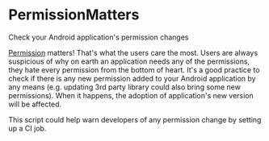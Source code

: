 # PermissionMatters

Check your Android application's permission changes

[Permission](https://developer.android.com/guide/topics/permissions/index.html) matters!  That's what the users care the most.  Users are always suspicious of why on earth an application needs any of the permissions, they hate every permission from the bottom of heart.  It's a good practice to check if there is any new permission added to your Android application by any means (e.g. updating 3rd party library could also bring some new permissions).  When it happens, the adoption of application's new version will be affected.

This script could help warn developers of any permission change by setting up a CI job.
